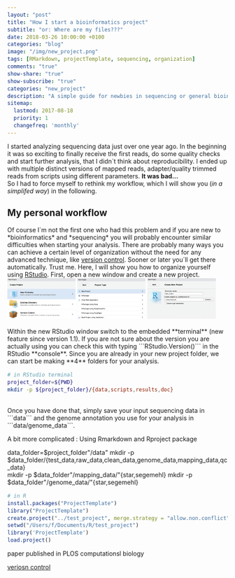 ```yaml
---
layout: "post"
title: "How I start a bioinformatics project"
subtitle: "or: Where are my files???"
date: 2018-03-26 10:00:00 +0100
categories: "blog"
image: "/img/new_project.png"
tags: [RMarkdown, projectTemplate, sequencing, organization]
comments: "true"
show-share: "true"
show-subscribe: "true"
categories: "new_project"
description: "A simple guide for newbies in sequencing or general bioinformatics to do reproducible research"
sitemap: 
  lastmod: 2017-08-18
  priority: 1
  changefreq: 'monthly'
---
```


I started analyzing sequencing data just over one year ago. In the beginning it was so exciting to finally receive the first reads, do some quality checks and start further analysis, that I didn´t think about reproducibility. I ended up with multiple distinct versions of mapped reads, adapter/quality trimmed reads from scripts using different parameters. **It was bad...** <i class="em em-anguished"></i>   
So I had to force myself to rethink my workflow, which I will show you (*in a simplifed way*) in the following.  

<h2>My personal workflow</h2>  
Of course I`m not the first one who had this problem and if you are new to *bioinformatics* and *sequencing* you will probably encounter similar difficulties when starting your analysis. There are probably many ways you can achieve a certain level of organization without the need for any advanced technique, like <a target="_blank" href="https://git-scm.com/book/en/v2/Getting-Started-About-Version-Control">version control</a>. Sooner or later you´ll get there automatically. Trust me.   
Here, I will show you how to organize yourself using <a target = "_blank" href="https://www.rstudio.com">RStudio</a>.   
First, open a new window and create a new project.  
<br>
<div>
  <img src="/img/new_project_rproject1.png" style="width: 31%;"/>
  <img src="/img/new_project_rproject2.png" style="width: 31%;"/>
  <img src="/img/new_project_rproject3.png" style="width: 31%;"/>
</div>
<br>
Within the new RStudio window switch to the embedded **terminal** (new feature since version 1.1). If you are not sure about the version you are actually using you can check this with typing ```RStudio.Version()``` in the RStudio **console**.  
Since you are already in your new project folder, we can start be making **4** folders for your analysis.  

``` bash
# in RStudio terminal
project_folder=${PWD}
mkdir -p ${project_folder}/{data,scripts,results,doc}    
```
<br>  
Once you have done that, simply save your input sequencing data in ```data``` and the genome annotation you use for your analysis in ```data/genome_data```. 




A bit more complicated :
Using Rmarkdown and Rproject package


data_folder=$project_folder"/data"
mkdir -p $data_folder/{test_data,raw_data,clean_data,genome_data,mapping_data,qc_data}           
mkdir -p $data_folder"/mapping_data/"{star,segemehl}
mkdir -p $data_folder"/genome_data/"{star,segemehl}


``` r
# in R
install.packages("ProjectTemplate")
library("ProjectTemplate")
create.project("../test_project", merge.strategy = "allow.non.conflict")
setwd("/Users/f/Documents/R/test_project")
library('ProjectTemplate')
load.project()
```


paper published in PLOS computationsl biology
<a target="_blank" href="http://journals.plos.org/ploscompbiol/article?id=10.1371/journal.pcbi.1000424">




veriosn control



<link href="https://afeld.github.io/emoji-css/emoji.css" rel="stylesheet">

